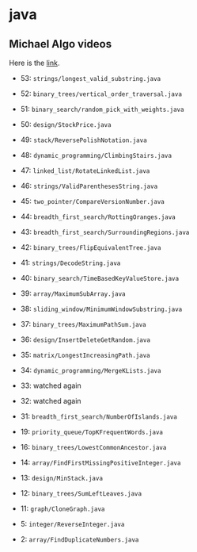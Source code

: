 # java


## Michael Algo videos
Here is the [link](https://www.youtube.com/playlist?list=PLtQWXpf5JNGJagakc_kBtOH5-gd8btjEW).


- 53: `strings/longest_valid_substring.java`
- 52: `binary_trees/vertical_order_traversal.java`
- 51: `binary_search/random_pick_with_weights.java`
- 50: `design/StockPrice.java`
- 49: `stack/ReversePolishNotation.java`
- 48: `dynamic_programming/ClimbingStairs.java`
- 47: `linked_list/RotateLinkedList.java`
- 46: `strings/ValidParenthesesString.java`
- 45: `two_pointer/CompareVersionNumber.java`
- 44: `breadth_first_search/RottingOranges.java`
- 43: `breadth_first_search/SurroundingRegions.java`
- 42: `binary_trees/FlipEquivalentTree.java`
- 41: `strings/DecodeString.java`
- 40: `binary_search/TimeBasedKeyValueStore.java`
- 39: `array/MaximumSubArray.java`
- 38: `sliding_window/MinimumWindowSubstring.java`
- 37: `binary_trees/MaximumPathSum.java`
- 36: `design/InsertDeleteGetRandom.java`
- 35: `matrix/LongestIncreasingPath.java`
- 34: `dynamic_programming/MergeKLists.java`
- 33: watched again
- 32: watched again
- 31: `breadth_first_search/NumberOfIslands.java`

- 19: `priority_queue/TopKFrequentWords.java`

- 16: `binary_trees/LowestCommonAncestor.java`

- 14: `array/FindFirstMissingPositiveInteger.java`
- 13: `design/MinStack.java`
- 12: `binary_trees/SumLeftLeaves.java`
- 11: `graph/CloneGraph.java`

- 5: `integer/ReverseInteger.java`
- 2: `array/FindDuplicateNumbers.java`
